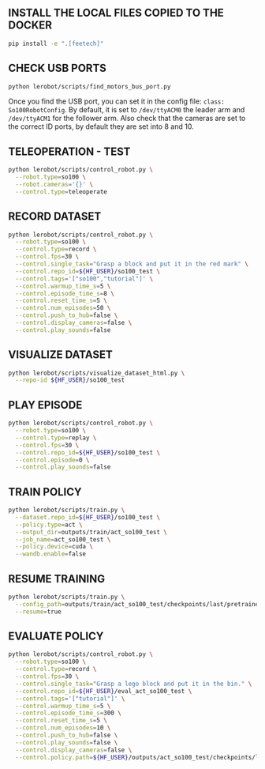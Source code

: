 ## INSTALL THE LOCAL FILES COPIED TO THE DOCKER
```bash
pip install -e ".[feetech]"
```

## CHECK USB PORTS
```bash
python lerobot/scripts/find_motors_bus_port.py
```

Once you find the USB port, you can set it in the config file: ```class: So100RobotConfig```. By default, it is set to ```/dev/ttyACM0``` the leader arm and ```/dev/ttyACM1``` for the follower arm. Also check that the cameras are set to the correct ID ports, by default they are set into 8 and 10.

## TELEOPERATION - TEST
```bash
python lerobot/scripts/control_robot.py \
  --robot.type=so100 \
  --robot.cameras='{}' \
  --control.type=teleoperate
```

## RECORD DATASET
```bash
python lerobot/scripts/control_robot.py \
  --robot.type=so100 \
  --control.type=record \
  --control.fps=30 \
  --control.single_task="Grasp a block and put it in the red mark" \
  --control.repo_id=${HF_USER}/so100_test \
  --control.tags='["so100","tutorial"]' \
  --control.warmup_time_s=5 \
  --control.episode_time_s=8 \
  --control.reset_time_s=5 \
  --control.num_episodes=50 \
  --control.push_to_hub=false \
  --control.display_cameras=false \
  --control.play_sounds=false
```

## VISUALIZE DATASET
```bash
python lerobot/scripts/visualize_dataset_html.py \
  --repo-id ${HF_USER}/so100_test
```
## PLAY EPISODE
```bash
python lerobot/scripts/control_robot.py \
  --robot.type=so100 \
  --control.type=replay \
  --control.fps=30 \
  --control.repo_id=${HF_USER}/so100_test \
  --control.episode=0 \
  --control.play_sounds=false
```

## TRAIN POLICY
```bash
python lerobot/scripts/train.py \
  --dataset.repo_id=${HF_USER}/so100_test \
  --policy.type=act \
  --output_dir=outputs/train/act_so100_test \
  --job_name=act_so100_test \
  --policy.device=cuda \
  --wandb.enable=false
```

## RESUME TRAINING
```bash
python lerobot/scripts/train.py \
  --config_path=outputs/train/act_so100_test/checkpoints/last/pretrained_model/train_config.json \
  --resume=true
```

## EVALUATE POLICY
```bash
python lerobot/scripts/control_robot.py \
  --robot.type=so100 \
  --control.type=record \
  --control.fps=30 \
  --control.single_task="Grasp a lego block and put it in the bin." \
  --control.repo_id=${HF_USER}/eval_act_so100_test \
  --control.tags='["tutorial"]' \
  --control.warmup_time_s=5 \
  --control.episode_time_s=300 \
  --control.reset_time_s=5 \
  --control.num_episodes=10 \
  --control.push_to_hub=false \
  --control.play_sounds=false \
  --control.display_cameras=false \
  --control.policy.path=${HF_USER}/outputs/act_so100_test/checkpoints/last/pretrained_model
```